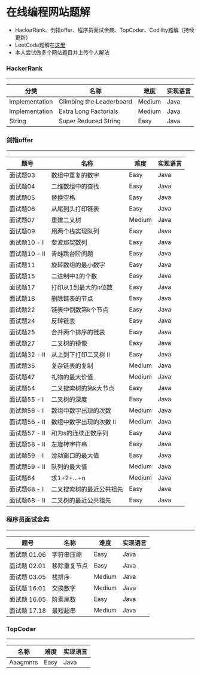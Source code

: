 # 在线编程网站题解
* HackerRank、剑指offer、程序员面试金典、TopCoder、Codility题解（持续更新）
* LeetCode题解在[这里](https://github.com/lhf2018/LeetcodeSolution)
* 本人尝试做多个网站题目并上传个人解法

### HackerRank
----
分类 | 名称 |  难度  | 实现语言 |
-|-|-|-|
Implementation | Climbing the Leaderboard | Medium | Java |
Implementation | Extra Long Factorials | Medium | Java |
String | Super Reduced String | Easy | Java |

### 剑指offer
----
题号 | 名称 |  难度  | 实现语言 |
-|-|-|-|
面试题03 | 数组中重复的数字 | Easy | Java |
面试题04 | 二维数组中的查找 | Easy | Java |
面试题05 | 替换空格 | Easy | Java |
面试题06 | 从尾到头打印链表 | Easy | Java |
面试题07 | 重建二叉树 | Medium | Java |
面试题09 | 用两个栈实现队列 | Easy | Java |
面试题10 - I | 斐波那契数列 | Easy | Java |
面试题10 - II | 青蛙跳台阶问题 | Easy | Java |
面试题11 | 旋转数组的最小数字 | Easy | Java |
面试题15 | 二进制中1的个数 | Easy | Java |
面试题17 | 打印从1到最大的n位数 | Easy | Java |
面试题18 | 删除链表的节点 | Easy | Java |
面试题22 | 链表中倒数第k个节点 | Easy | Java |
面试题24 | 反转链表 | Easy | Java |
面试题25 | 合并两个排序的链表 | Easy | Java |
面试题27 | 二叉树的镜像 | Easy | Java |
面试题32 - II | 从上到下打印二叉树 II | Easy | Java |
面试题35 | 复杂链表的复制 | Medium | Java |
面试题47 | 礼物的最大价值 | Medium | Java |
面试题54 | 二叉搜索树的第k大节点 | Easy | Java |
面试题55 - I | 二叉树的深度 | Easy | Java |
面试题56 - I | 数组中数字出现的次数 | Medium | Java |
面试题56 - II | 数组中数字出现的次数 II | Medium | Java |
面试题57 - II | 和为s的连续正数序列 | Easy | Java |
面试题58 - II | 左旋转字符串 | Easy | Java |
面试题59 - I | 滑动窗口的最大值 | Easy | Java |
面试题59 - II | 队列的最大值 | Medium | Java |
面试题64 | 求1+2+…+n | Medium | Java |
面试题68 - I | 二叉搜索树的最近公共祖先 | Easy | Java |
面试题68 - II | 二叉树的最近公共祖先 | Easy | Java |

### 程序员面试金典
----
题号 | 名称 |  难度  | 实现语言 |
-|-|-|-|
面试题 01.06 | 字符串压缩 | Easy | Java |
面试题 02.01 | 移除重复节点 | Easy | Java |
面试题 03.05 | 栈排序 | Medium | Java |
面试题 16.01 | 交换数字 | Medium | Java |
面试题 16.05 | 阶乘尾数 | Easy | Java |
面试题 17.18 | 最短超串 | Medium | Java |

### TopCoder
----
名称 |  难度  | 实现语言 |
-|-|-|
Aaagmnrs | Easy | Java |
